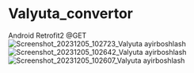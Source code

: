 # Valyuta_convertor
Android Retrofit2 @GET
![Screenshot_20231205_102723_Valyuta ayirboshlash](https://github.com/KarimboyevSardor/Valyuta_convertor/assets/100856506/c288d5e1-9e3c-4751-8c2d-601e15c7f3b6)
![Screenshot_20231205_102642_Valyuta ayirboshlash](https://github.com/KarimboyevSardor/Valyuta_convertor/assets/100856506/eee41704-0ddb-4ae9-ba64-e49269a39e2e)
![Screenshot_20231205_102607_Valyuta ayirboshlash](https://github.com/KarimboyevSardor/Valyuta_convertor/assets/100856506/c5f47cb8-dddd-4372-91b5-2b879979029c)

